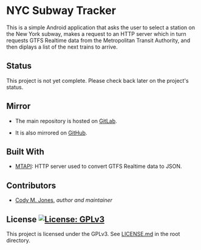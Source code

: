 # NYC Subway Tracker

This is a simple Android application that asks the user to select a station on
the New York subway, makes a request to an HTTP server which in turn requests
GTFS Realtime data from the Metropolitan Transit Authority, and then diplays a
list of the next trains to arrive.

## Status

This project is not yet complete. Please check back later on the project's
status.

## Mirror

* The main repository is hosted on [GitLab](https://gitlab.com/cmjones/nyc-subway-tracker).

* It is also mirrored on [GitHub](https://github.com/jones-cody/nyc-subway-tracker/).

## Built With

* [MTAPI](https://github.com/jonthornton/MTAPI/): HTTP server used to convert GTFS Realtime data to JSON.

## Contributors

* [Cody M. Jones](https://gitlab.com/cmjones), *author and maintainer*

## License [![License: GPLv3](https://img.shields.io/badge/License-GPLv3-blue.svg)](https://www.gnu.org/licenses/gpl-3.0)

This project is licensed under the GPLv3. See [LICENSE.md](https://gitlab.com/cmjones/nyc-subway-tracker/blob/master/LICENSE.md/) in the root directory.
